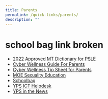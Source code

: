 ```yaml
---
title: Parents
permalink: /quick-links/parents/
description: ""
---
```

# school bag link broken
*   <a href="/files/list_of_dictionaries_for_examination.pdf" target="_blank">2022 Approved MT Dictionary for PSLE</a>
*   <a href="/files/Safe%20and%20Smart%20Online%20Parent%20Guide.pdf" target="_blank">Cyber Wellness Guide For Parents</a>
*   <a href="/files/Cyber%20Wellness_Tip_Sheet_for_Parents_pdf.pdf" target="_blank">Cyber Wellness Tip Sheet for Parents</a>
*   [MOE Sexuality Education](/others/moe-sexuality-education)
*   <a href="https://www.schoolbag.sg/" target="_blank">Schoolbag</a>
*   <a href="https://go.gov.sg/ypshelpdesk" target="_blank">YPS ICT Helpdesk</a>
*   [YPS in the News](/others/yps-in-the-news)